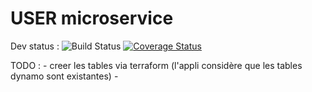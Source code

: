 # USER microservice

Dev status : ![Build Status](https://travis-ci.org/thomaspoignant/user-microservice.svg?branch=dev) [![Coverage Status](https://coveralls.io/repos/github/thomaspoignant/user-microservice/badge.svg?branch=dev)](https://coveralls.io/github/thomaspoignant/user-microservice?branch=dev)


TODO : 
    - creer les tables via terraform (l'appli considère que les tables dynamo sont existantes)
    - 
